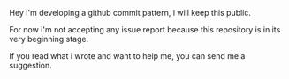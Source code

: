 Hey i'm developing a github commit pattern, i will keep this public.

For now i'm not accepting any issue report because this repository is in its very beginning stage. 

If you read what i wrote and want to help me, you can send me a suggestion.

